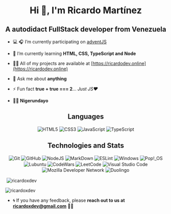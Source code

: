 <h1 align="center">Hi 👋, I'm Ricardo Martínez</h1>
<h2 align="center">A autodidact FullStack developer from Venezuela</h2>


- 💻 🎧 I’m currently participating on [adventJS](https://adventjs.dev/es)

- 🌱 I’m currently learning **HTML, CSS, TypeScript and Node**

- 👨‍💻 All of my projects are available at [https://ricardodev.online](https://ricardodev.online)

- 💬 Ask me about **anything**

- ⚡ Fun fact **true + true === 2**... _Just JS❤️_

- 🏃‍♂️  **Nigerundayo**

<h2 align="center">Languages</h2>

<p align="center"><img align="center" src="https://img.shields.io/badge/html5-%23E34F26.svg?style=for-the-badge&logo=html5&logoColor=white" alt="HTML5"/> <img align="center" src="https://img.shields.io/badge/css3-%231572B6.svg?style=for-the-badge&logo=css3&logoColor=white" alt="CSS3"/> <img align="center" src="https://img.shields.io/badge/javascript-%23323330.svg?style=for-the-badge&logo=javascript&logoColor=%23F7DF1E" alt="JavaScript"/> <img align="center" src="https://img.shields.io/badge/typescript-%23007ACC.svg?style=for-the-badge&logo=typescript&logoColor=white" alt="TypeScript"/></p>

<h2 align="center">Technologies and Stats</h2>

<p align="center"><img align="center" src="https://img.shields.io/badge/git-%23F05033.svg?style=for-the-badge&logo=git&logoColor=white" alt="Git"/>
<img align="center" src="https://img.shields.io/badge/github-%23121011.svg?style=for-the-badge&logo=github&logoColor=white" alt="GitHub"/>
<img align="center" src="https://img.shields.io/badge/node.js-6DA55F?style=for-the-badge&logo=node.js&logoColor=white" alt="NodeJS"/>
<img align="center" src="https://img.shields.io/badge/markdown-%23000000.svg?style=for-the-badge&logo=markdown&logoColor=white" alt="MarkDown"/>
<img align="center" src="https://img.shields.io/badge/ESLint-4B3263?style=for-the-badge&logo=eslint&logoColor=white" alt="ESLint"/>
<img align="center" src="https://img.shields.io/badge/Windows-0078D6?style=for-the-badge&logo=windows&logoColor=white" alt="Windows"/>
<img align="center" src="https://img.shields.io/badge/Pop!_OS-48B9C7?style=for-the-badge&logo=Pop!_OS&logoColor=white" alt="Pop!_OS"/>
<img align="center" src="https://img.shields.io/badge/-Lubuntu-%230065C2?style=for-the-badge&logo=lubuntu&logoColor=white" alt="Lubuntu"/>
<img align="center" src="https://img.shields.io/badge/Codewars-B1361E?style=for-the-badge&logo=codewars&logoColor=grey" alt="CodeWars"/>
<img align="center" src="https://img.shields.io/badge/LeetCode-000000?style=for-the-badge&logo=LeetCode&logoColor=#d16c06" alt="LeetCode"/>
<img align="center" src="https://img.shields.io/badge/Visual%20Studio%20Code-0078d7.svg?style=for-the-badge&logo=visual-studio-code&logoColor=white" alt="Visual Studio Code"/>
<img align="center" src="https://img.shields.io/badge/MDN_Web_Docs-black?style=for-the-badge&logo=mdnwebdocs&logoColor=white" alt="Mozilla Developer Network"/>
<img align="center" src="https://img.shields.io/badge/Duolingo-%234DC730.svg?style=for-the-badge&logo=Duolingo&logoColor=white" alt="Duolingo"/>


<p>&nbsp;<img align="center" src="https://github-readme-stats.vercel.app/api?username=ricardoxdev&show_icons=true&theme=dark&title_color=ffffff&text_color=ffffff&locale=en" alt="ricardoxdev"/></p>

<p><img align="center" src="https://github-readme-stats.vercel.app/api/top-langs?username=ricardoxdev&show_icons=true&theme=dark&title_color=ffffff&text_color=ffffff&locale=en&layout=compact" alt="ricardoxdev" /></p>

- 🌀 If you have any feedback, please **reach out to us at ricardoxdev@gmail.com** 👨‍💻 
